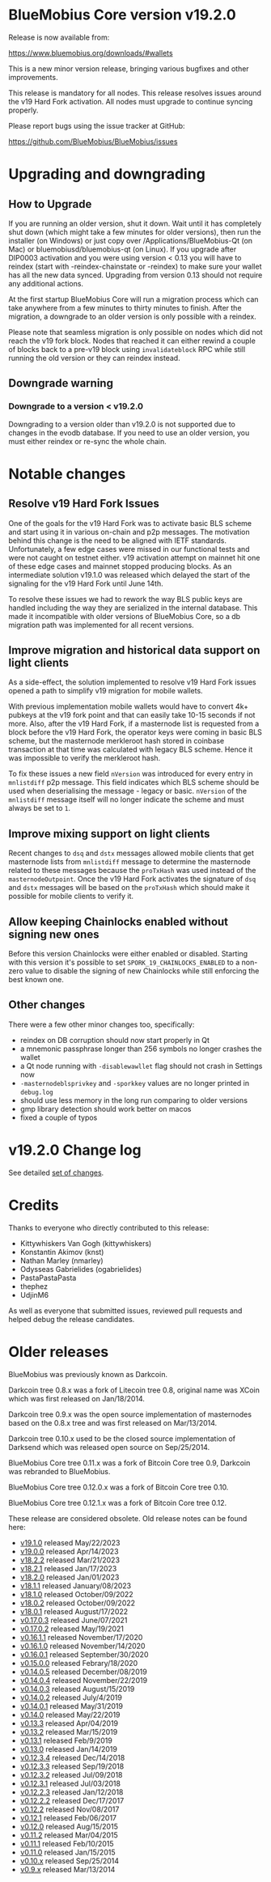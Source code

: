 # BlueMobius Core version v19.2.0

Release is now available from:

  <https://www.bluemobius.org/downloads/#wallets>

This is a new minor version release, bringing various bugfixes and other
improvements.

This release is mandatory for all nodes. This release resolves issues around the
v19 Hard Fork activation. All nodes must upgrade to continue syncing properly.

Please report bugs using the issue tracker at GitHub:

  <https://github.com/BlueMobius/BlueMobius/issues>


# Upgrading and downgrading

## How to Upgrade

If you are running an older version, shut it down. Wait until it has completely
shut down (which might take a few minutes for older versions), then run the
installer (on Windows) or just copy over /Applications/BlueMobius-Qt (on Mac) or
bluemobiusd/bluemobius-qt (on Linux). If you upgrade after DIP0003 activation and you were
using version < 0.13 you will have to reindex (start with -reindex-chainstate
or -reindex) to make sure your wallet has all the new data synced. Upgrading
from version 0.13 should not require any additional actions.

At the first startup BlueMobius Core will run a migration process which can take
anywhere from a few minutes to thirty minutes to finish. After the migration,
a downgrade to an older version is only possible with a reindex.

Please note that seamless migration is only possible on nodes which did not
reach the v19 fork block. Nodes that reached it can either rewind a couple
of blocks back to a pre-v19 block using `invalidateblock` RPC while still
running the old version or they can reindex instead.

## Downgrade warning

### Downgrade to a version < v19.2.0

Downgrading to a version older than v19.2.0 is not supported due to changes
in the evodb database. If you need to use an older version, you must either
reindex or re-sync the whole chain.

# Notable changes

## Resolve v19 Hard Fork Issues

One of the goals for the v19 Hard Fork was to activate basic BLS scheme and
start using it in various on-chain and p2p messages. The motivation behind this
change is the need to be aligned with IETF standards. Unfortunately, a few edge
cases were missed in our functional tests and were not caught on testnet either.
v19 activation attempt on mainnet hit one of these edge cases and mainnet
stopped producing blocks. As an intermediate solution v19.1.0 was released which
delayed the start of the signaling for the v19 Hard Fork until June 14th.

To resolve these issues we had to rework the way BLS public keys are handled
including the way they are serialized in the internal database. This made it
incompatible with older versions of BlueMobius Core, so a db migration path was
implemented for all recent versions.

## Improve migration and historical data support on light clients

As a side-effect, the solution implemented to resolve v19 Hard Fork issues
opened a path to simplify v19 migration for mobile wallets.

With previous implementation mobile wallets would have to convert 4k+ pubkeys
at the v19 fork point and that can easily take 10-15 seconds if not more.
Also, after the v19 Hard Fork, if a masternode list is requested from a block
before the v19 Hard Fork, the operator keys were coming in basic BLS scheme,
but the masternode merkleroot hash stored in coinbase transaction at that time
was calculated with legacy BLS scheme. Hence it was impossible to verify the
merkleroot hash.

To fix these issues a new field `nVersion` was introduced for every entry in
`mnlistdiff` p2p message. This field indicates which BLS scheme should be used
when deserialising the message - legacy or basic. `nVersion` of the `mnlistdiff`
message itself will no longer indicate the scheme and must always be set to `1`.

## Improve mixing support on light clients

Recent changes to `dsq` and `dstx` messages allowed mobile clients that get
masternode lists from `mnlistdiff` message to determine the masternode related
to these messages because the `proTxHash` was used instead of the
`masternodeOutpoint`. Once the v19 Hard Fork activates the signature of `dsq`
and `dstx` messages will be based on the `proTxHash` which should make it
possible for mobile clients to verify it.

## Allow keeping Chainlocks enabled without signing new ones

Before this version Chainlocks were either enabled or disabled. Starting with
this version it's possible to set `SPORK_19_CHAINLOCKS_ENABLED` to a non-zero
value to disable the signing of new Chainlocks while still enforcing the best
known one.

## Other changes

There were a few other minor changes too, specifically:
- reindex on DB corruption should now start properly in Qt
- a mnemonic passphrase longer than 256 symbols no longer crashes the wallet
- a Qt node running with `-disablewawllet` flag should not crash in Settings now
- `-masternodeblsprivkey` and `-sporkkey` values are no longer printed in
`debug.log`
- should use less memory in the long run comparing to older versions
- gmp library detection should work better on macos
- fixed a couple of typos

# v19.2.0 Change log

See detailed [set of changes](https://github.com/BlueMobius/BlueMobius/compare/v19.1.0...bluemobiuspay:v19.2.0).

# Credits

Thanks to everyone who directly contributed to this release:

- Kittywhiskers Van Gogh (kittywhiskers)
- Konstantin Akimov (knst)
- Nathan Marley (nmarley)
- Odysseas Gabrielides (ogabrielides)
- PastaPastaPasta
- thephez
- UdjinM6

As well as everyone that submitted issues, reviewed pull requests and helped
debug the release candidates.

# Older releases

BlueMobius was previously known as Darkcoin.

Darkcoin tree 0.8.x was a fork of Litecoin tree 0.8, original name was XCoin
which was first released on Jan/18/2014.

Darkcoin tree 0.9.x was the open source implementation of masternodes based on
the 0.8.x tree and was first released on Mar/13/2014.

Darkcoin tree 0.10.x used to be the closed source implementation of Darksend
which was released open source on Sep/25/2014.

BlueMobius Core tree 0.11.x was a fork of Bitcoin Core tree 0.9,
Darkcoin was rebranded to BlueMobius.

BlueMobius Core tree 0.12.0.x was a fork of Bitcoin Core tree 0.10.

BlueMobius Core tree 0.12.1.x was a fork of Bitcoin Core tree 0.12.

These release are considered obsolete. Old release notes can be found here:

- [v19.1.0](https://github.com/BlueMobius/BlueMobius/blob/master/doc/release-notes/bluemobius/release-notes-19.1.0.md) released May/22/2023
- [v19.0.0](https://github.com/BlueMobius/BlueMobius/blob/master/doc/release-notes/bluemobius/release-notes-19.0.0.md) released Apr/14/2023
- [v18.2.2](https://github.com/BlueMobius/BlueMobius/blob/master/doc/release-notes/bluemobius/release-notes-18.2.2.md) released Mar/21/2023
- [v18.2.1](https://github.com/BlueMobius/BlueMobius/blob/master/doc/release-notes/bluemobius/release-notes-18.2.1.md) released Jan/17/2023
- [v18.2.0](https://github.com/BlueMobius/BlueMobius/blob/master/doc/release-notes/bluemobius/release-notes-18.2.0.md) released Jan/01/2023
- [v18.1.1](https://github.com/BlueMobius/BlueMobius/blob/master/doc/release-notes/bluemobius/release-notes-18.1.1.md) released January/08/2023
- [v18.1.0](https://github.com/BlueMobius/BlueMobius/blob/master/doc/release-notes/bluemobius/release-notes-18.1.0.md) released October/09/2022
- [v18.0.2](https://github.com/BlueMobius/BlueMobius/blob/master/doc/release-notes/bluemobius/release-notes-18.0.2.md) released October/09/2022
- [v18.0.1](https://github.com/BlueMobius/BlueMobius/blob/master/doc/release-notes/bluemobius/release-notes-18.0.1.md) released August/17/2022
- [v0.17.0.3](https://github.com/BlueMobius/BlueMobius/blob/master/doc/release-notes/bluemobius/release-notes-0.17.0.3.md) released June/07/2021
- [v0.17.0.2](https://github.com/BlueMobius/BlueMobius/blob/master/doc/release-notes/bluemobius/release-notes-0.17.0.2.md) released May/19/2021
- [v0.16.1.1](https://github.com/BlueMobius/BlueMobius/blob/master/doc/release-notes/bluemobius/release-notes-0.16.1.1.md) released November/17/2020
- [v0.16.1.0](https://github.com/BlueMobius/BlueMobius/blob/master/doc/release-notes/bluemobius/release-notes-0.16.1.0.md) released November/14/2020
- [v0.16.0.1](https://github.com/BlueMobius/BlueMobius/blob/master/doc/release-notes/bluemobius/release-notes-0.16.0.1.md) released September/30/2020
- [v0.15.0.0](https://github.com/BlueMobius/BlueMobius/blob/master/doc/release-notes/bluemobius/release-notes-0.15.0.0.md) released Febrary/18/2020
- [v0.14.0.5](https://github.com/BlueMobius/BlueMobius/blob/master/doc/release-notes/bluemobius/release-notes-0.14.0.5.md) released December/08/2019
- [v0.14.0.4](https://github.com/BlueMobius/BlueMobius/blob/master/doc/release-notes/bluemobius/release-notes-0.14.0.4.md) released November/22/2019
- [v0.14.0.3](https://github.com/BlueMobius/BlueMobius/blob/master/doc/release-notes/bluemobius/release-notes-0.14.0.3.md) released August/15/2019
- [v0.14.0.2](https://github.com/BlueMobius/BlueMobius/blob/master/doc/release-notes/bluemobius/release-notes-0.14.0.2.md) released July/4/2019
- [v0.14.0.1](https://github.com/BlueMobius/BlueMobius/blob/master/doc/release-notes/bluemobius/release-notes-0.14.0.1.md) released May/31/2019
- [v0.14.0](https://github.com/BlueMobius/BlueMobius/blob/master/doc/release-notes/bluemobius/release-notes-0.14.0.md) released May/22/2019
- [v0.13.3](https://github.com/BlueMobius/BlueMobius/blob/master/doc/release-notes/bluemobius/release-notes-0.13.3.md) released Apr/04/2019
- [v0.13.2](https://github.com/BlueMobius/BlueMobius/blob/master/doc/release-notes/bluemobius/release-notes-0.13.2.md) released Mar/15/2019
- [v0.13.1](https://github.com/BlueMobius/BlueMobius/blob/master/doc/release-notes/bluemobius/release-notes-0.13.1.md) released Feb/9/2019
- [v0.13.0](https://github.com/BlueMobius/BlueMobius/blob/master/doc/release-notes/bluemobius/release-notes-0.13.0.md) released Jan/14/2019
- [v0.12.3.4](https://github.com/BlueMobius/BlueMobius/blob/master/doc/release-notes/bluemobius/release-notes-0.12.3.4.md) released Dec/14/2018
- [v0.12.3.3](https://github.com/BlueMobius/BlueMobius/blob/master/doc/release-notes/bluemobius/release-notes-0.12.3.3.md) released Sep/19/2018
- [v0.12.3.2](https://github.com/BlueMobius/BlueMobius/blob/master/doc/release-notes/bluemobius/release-notes-0.12.3.2.md) released Jul/09/2018
- [v0.12.3.1](https://github.com/BlueMobius/BlueMobius/blob/master/doc/release-notes/bluemobius/release-notes-0.12.3.1.md) released Jul/03/2018
- [v0.12.2.3](https://github.com/BlueMobius/BlueMobius/blob/master/doc/release-notes/bluemobius/release-notes-0.12.2.3.md) released Jan/12/2018
- [v0.12.2.2](https://github.com/BlueMobius/BlueMobius/blob/master/doc/release-notes/bluemobius/release-notes-0.12.2.2.md) released Dec/17/2017
- [v0.12.2](https://github.com/BlueMobius/BlueMobius/blob/master/doc/release-notes/bluemobius/release-notes-0.12.2.md) released Nov/08/2017
- [v0.12.1](https://github.com/BlueMobius/BlueMobius/blob/master/doc/release-notes/bluemobius/release-notes-0.12.1.md) released Feb/06/2017
- [v0.12.0](https://github.com/BlueMobius/BlueMobius/blob/master/doc/release-notes/bluemobius/release-notes-0.12.0.md) released Aug/15/2015
- [v0.11.2](https://github.com/BlueMobius/BlueMobius/blob/master/doc/release-notes/bluemobius/release-notes-0.11.2.md) released Mar/04/2015
- [v0.11.1](https://github.com/BlueMobius/BlueMobius/blob/master/doc/release-notes/bluemobius/release-notes-0.11.1.md) released Feb/10/2015
- [v0.11.0](https://github.com/BlueMobius/BlueMobius/blob/master/doc/release-notes/bluemobius/release-notes-0.11.0.md) released Jan/15/2015
- [v0.10.x](https://github.com/BlueMobius/BlueMobius/blob/master/doc/release-notes/bluemobius/release-notes-0.10.0.md) released Sep/25/2014
- [v0.9.x](https://github.com/BlueMobius/BlueMobius/blob/master/doc/release-notes/bluemobius/release-notes-0.9.0.md) released Mar/13/2014
